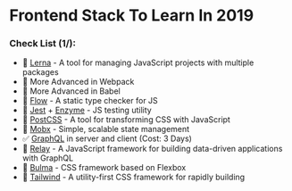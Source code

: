 # Frontend Stack To Learn In 2019

### Check List (1/):
- :black_square_button: [Lerna](https://github.com/lerna/lerna) - A tool for managing JavaScript projects with multiple packages
- :black_square_button: More Advanced in Webpack
- :black_square_button: More Advanced in Babel
- :black_square_button: [Flow](https://flow.org/en) - A static type checker for JS
- :black_square_button: [Jest](https://jestjs.io) + [Enzyme](https://airbnb.io/enzyme) - JS testing utility
- :black_square_button: [PostCSS](https://postcss.org) - A tool for transforming CSS with JavaScript
- :black_square_button: [Mobx](https://mobx.js.org) - Simple, scalable state management
- :white_check_mark: [GraphQL](https://graphql.org) in server and client (Cost: 3 Days)
- :black_square_button: [Relay](https://relay.dev) - A JavaScript framework for building data-driven applications with GraphQL
- :black_square_button: [Bulma](https://bulma.io) - CSS framework based on Flexbox
- :black_square_button: [Tailwind](https://tailwindcss.com) - A utility-first CSS framework for rapidly building
